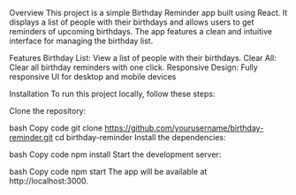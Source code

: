 Overview
This project is a simple Birthday Reminder app built using React. It displays a list of people with their birthdays and allows users to get reminders of upcoming birthdays. The app features a clean and intuitive interface for managing the birthday list.

Features
Birthday List: View a list of people with their birthdays.
Clear All: Clear all birthday reminders with one click.
Responsive Design: Fully responsive UI for desktop and mobile devices

Installation
To run this project locally, follow these steps:

Clone the repository:

bash
Copy code
git clone https://github.com/yourusername/birthday-reminder.git
cd birthday-reminder
Install the dependencies:

bash
Copy code
npm install
Start the development server:

bash
Copy code
npm start
The app will be available at http://localhost:3000.
